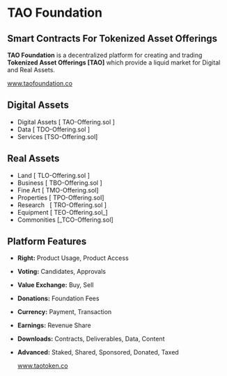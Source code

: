# TAO Foundation
## Smart Contracts For Tokenized Asset Offerings

**TAO Foundation** is a decentralized platform for creating and trading **Tokenized Asset Offerings [TAO]** which provide a liquid market for Digital and Real Assets.

  www.taofoundation.co

## Digital Assets
* Digital Assets [ TAO-Offering.sol ]
* Data [ TDO-Offering.sol ]
* Services [TSO-Offering.sol]

## Real Assets
* Land [ TLO-Offering.sol ]
* Business [ TBO-Offering.sol ]
* Fine Art [ TMO-Offering.sol]
* Properties [ TPO-Offering.sol]
* Research   [ TRO-Offering.sol ]
* Equipment [ TEO-Offering.sol_]
* Commonities [_TCO-Offering.sol]

## Platform Features
* **Right:** Product Usage, Product Access
* **Voting:** Candidates, Approvals
* **Value Exchange:** Buy, Sell
* **Donations:** Foundation Fees
* **Currency:** Payment, Transaction
* **Earnings:** Revenue Share
* **Downloads:** Contracts, Deliverables, Data, Content
* **Advanced:** Staked, Shared, Sponsored, Donated, Taxed

  www.taotoken.co
